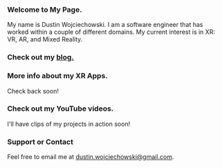 ### Welcome to My Page.
My name is Dustin Wojciechowski. I am a software engineer that has worked within a couple of different domains. My current interest is in XR: VR, AR, and Mixed Reality.

### Check out my <a href="https://dustinwoj.github.io/github-pages-with-jekyll/">blog.</a>

### More info about my XR Apps.
Check back soon!

### Check out my YouTube videos.
I'll have clips of my projects in action soon!

### Support or Contact
Feel free to email me at dustin.wojciechowski@gmail.com.

<script src="//platform.linkedin.com/in.js" type="text/javascript"></script>
<script type="IN/MemberProfile" data-id="https://www.linkedin.com/pub/dustin-wojciechowski/a5/9b8/b70" data-format="inline" data-related="false"></script>
